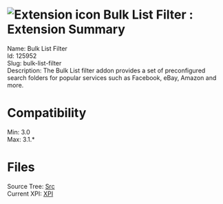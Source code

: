# ![Extension icon](https://addons.thunderbird.net/static/img/addon-icons/default-64.png) Bulk List Filter : Extension Summary

Name: Bulk List Filter  
Id: 125952  
Slug: bulk-list-filter  
Description: The Bulk List filter addon provides a set of preconfigured search folders for popular services such as Facebook, eBay, Amazon and more.  
  

# Compatibility
Min: 3.0  
Max: 3.1.*  

# Files

Source Tree: [Src](C:/Dev/Thunderbird/ThunderKdB/xall/xOther/125952-bulk-list-filter/src)  
Current XPI: [XPI](C:/Dev/Thunderbird/ThunderKdB/xall/xOther/125952-bulk-list-filter/xpi)  



